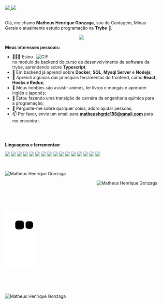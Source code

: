 <a href = "mailto:matheushgrdc156@gmail.com" target="_blank">
    <img src="https://img.shields.io/badge/Gmail-D14836?style=for-the-badge&logo=gmail&logoColor=white" target="_blank">
  </a> 
<a href="https://www.linkedin.com/in/matheus-henrique-gonzaga/" target="_blank">
  <img src="https://img.shields.io/badge/linkedin-%230077B5.svg?&style=for-the-badge&logo=linkedin&logoColor=white" />
</a>

<br />
<br />

Olá, me chamo **Matheus Henrique Gonzaga**, sou de Contagem, Minas Gerais e atualmente estudo programação na **Trybe** 🚀. 

<p align='center'>
  <img src='https://readme-typing-svg.herokuapp.com?color=%2322D2F7&size=24&center=true&lines=Hi+there!!+%F0%9F%91%8B;Welcome+to+my+GitHub!'/>
</p>

**Meus interesses pessoais:**

  <img align="right" alt="GIF" src="https://i.pinimg.com/originals/e4/26/70/e426702edf874b181aced1e2fa5c6cde.gif" width="400px" />

- 👨🏽‍💻 Estou no modulo de backend do curso de desenvolvimento de software da trybe, aprendendo sobre **Typescript**;
- 🌱 Em backend já aprendi sobre **Docker**, **SQL**, **Mysql Server** e **Nodejs**;
- 🌱 Aprendi algumas das principais ferramentas do frontend, como **React, Hooks e Redux**; 
- 🤔 Meus hobbies são assistir animes, ler livros e mangás e aprender inglês e japonês;
- 💼 Estou fazendo uma transição de carreira da engenharia química para a programação;
- 💬 Pergunte-me sobre qualquer coisa, adoro ajudar pessoas;
- 📫 Por favor, envie um email para **matheushgrdc156@gmail.com** para me encontrar.

<br />
<br />

**Linguagens e ferramentas:**  

<p align="left">
  <img src="https://img.shields.io/badge/-html5-0D1117?style=for-the-badge&logo=html5&logoColor=ef8aa4" />
  <img src="https://img.shields.io/badge/-css-0D1117?style=for-the-badge&logo=css3&logoColor=ef8aa4" />
  <img src="https://img.shields.io/badge/-JavaScript-0D1117?style=for-the-badge&logo=JavaScript&logoColor=ef8aa4" />
  <img src="https://img.shields.io/badge/-react%20router-0D1117?style=for-the-badge&logo=react-router&logoColor=ef8aa4" />
  <img src="https://img.shields.io/badge/-react-0D1117?style=for-the-badge&logo=react&logoColor=ef8aa4" />
  <img src="https://img.shields.io/badge/-redux-0D1117?style=for-the-badge&logo=redux&logoColor=ef8aa4" />
  <img src="https://img.shields.io/badge/-bootstrap-0D1117?style=for-the-badge&logo=bootstrap&logoColor=ef8aa4" />
  <img src="https://img.shields.io/badge/-npm-0D1117?style=for-the-badge&logo=npm&logoColor=ef8aa4" />
  <img src="https://img.shields.io/badge/-mysql-0D1117?style=for-the-badge&logo=mysql&logoColor=ef8aa4" />
  <img src="https://img.shields.io/badge/-jest-0D1117?style=for-the-badge&logo=jest&logoColor=ef8aa4" />
  <img src="https://img.shields.io/badge/-git-0D1117?style=for-the-badge&logo=git&logoColor=ef8aa4" />
  <img src="https://img.shields.io/badge/-linux-0D1117?style=for-the-badge&logo=linux&logoColor=ef8aa4" />
  <img src="https://img.shields.io/badge/-docker-0D1117?style=for-the-badge&logo=docker&logoColor=ef8aa4" />
  <img src="https://img.shields.io/badge/-node.js-0D1117?style=for-the-badge&logo=nodedotjs&logoColor=ef8aa4" />
  <img src="https://img.shields.io/badge/-express.js-0D1117?style=for-the-badge&logo=express&logoColor=ef8aa4" />
  <img src="https://img.shields.io/badge/-typescript-0D1117?style=for-the-badge&logo=typescript&logoColor=ef8aa4" />
</p>
<br />
<p>  
  <img align="left" src="https://github-readme-stats.vercel.app/api?username=Matheushg156&count_private=true&show_icons=true&theme=highcontrast" alt="Matheus Henrique Gonzaga" width="450px"/>
</p>
<br />
<p>
    <img align="right" src="https://github-readme-stats.vercel.app/api/top-langs/?username=Matheushg156&layout=compact&theme=highcontrast" alt="Matheus Henrique Gonzaga" />
</p>
<br />
<br />
<br />
<br />
<br />
<div>
    
![Snake animation](https://github.com/rafaballerini/rafaballerini/blob/output/github-contribution-grid-snake.svg)

</div>
<br />
<br />
<br />

<p align="left"> <img src="https://komarev.com/ghpvc/?username=Matheushg156" alt="Matheus Henrique Gonzaga" /> </p>
